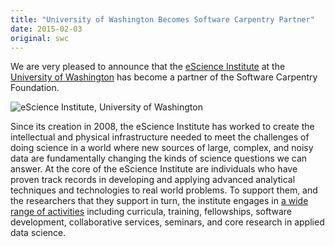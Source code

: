 ```yaml
---
title: "University of Washington Becomes Software Carpentry Partner"
date: 2015-02-03
original: swc
---
```

<p>
  We are very pleased to announce that the
  <a href="http://escience.uwashington.edu">eScience Institute</a>
  at the <a href="http://uwashington.edu">University of Washington</a>
  has become a partner of the Software Carpentry Foundation.
</p>
<p>
  <img src="@root/files/swc/uw-escience.png" alt="eScience Institute, University of Washington" class="centered">
</p>
<p>
  Since its creation in 2008,
  the eScience Institute has worked to create the intellectual and physical infrastructure needed to meet
  the challenges of doing science in a world where new sources of large, complex, and noisy data
  are fundamentally changing the kinds of science questions we can answer.
  At the core of the eScience Institute are individuals who have proven track records
  in developing and applying advanced analytical techniques and technologies to real world problems.
  To support them,
  and the researchers that they support in turn,
  the institute engages in <a href="http://escience.washington.edu/what-we-do">a wide range of activities</a>
  including curricula, training, fellowships, software development, collaborative services, seminars,
  and core research in applied data science.
</p>
